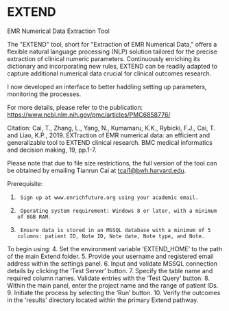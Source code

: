 # EXTEND
EMR Numerical Data Extraction Tool

The "EXTEND" tool, short for "Extraction of EMR Numerical Data," offers a flexible natural language processing (NLP) solution tailored for the precise extraction of clinical numeric parameters. Continuously enriching its dictionary and incorporating new rules, EXTEND can be readily adapted to capture additional numerical data crucial for clinical outcomes research.

I now developed an interface to better haddling setting up parameters, monitoring the processes.

For more details, please refer to the publication:
        https://www.ncbi.nlm.nih.gov/pmc/articles/PMC6858776/
        
Citation:
Cai, T., Zhang, L., Yang, N., Kumamaru, K.K., Rybicki, F.J., Cai, T. and Liao, K.P., 2019. EXTraction of EMR numerical data: an efficient and             generalizable tool to EXTEND clinical research. BMC medical informatics and decision making, 19, pp.1-7.

Please note that due to file size restrictions, the full version of the tool can be obtained by emailing Tianrun Cai at tcai1@bwh.harvard.edu.

Prerequisite: 
1.	    Sign up at www.enrichfuture.org using your academic email.
2.	    Operating system requirement: Windows 8 or later, with a minimum of 8GB RAM.
3.	    Ensure data is stored in an MSSQL database with a minimum of 5 columns: patient ID, Note ID, Note date, Note type, and Note.
To begin using:
4.	    Set the environment variable ‘EXTEND_HOME’ to the path of the main Extend folder.
5.	    Provide your username and registered email address within the settings panel.
6.	    Input and validate MSSQL connection details by clicking the ‘Test Server’ button.
7.	    Specify the table name and required column names. Validate entries with the ‘Test Query’ button.
8.	    Within the main panel, enter the project name and the range of patient IDs.
9.	    Initiate the process by selecting the ‘Run’ button.
10.         Verify the outcomes in the 'results' directory located within the primary Extend pathway.



